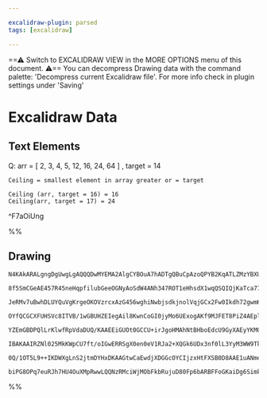 ```yaml
---

excalidraw-plugin: parsed
tags: [excalidraw]

---
```

==⚠  Switch to EXCALIDRAW VIEW in the MORE OPTIONS menu of this document. ⚠== You can decompress Drawing data with the command palette: 'Decompress current Excalidraw file'. For more info check in plugin settings under 'Saving'


# Excalidraw Data

## Text Elements
Q: arr = [ 2, 3, 4, 5, 12, 16, 24, 64 ] , target = 14

    Ceiling = smallest element in array greater or = target

    Ceiling (arr, target = 16) = 16
    Ceiling(arr, target = 17) = 24
 ^F7aOiUng

%%
## Drawing
```compressed-json
N4KAkARALgngDgUwgLgAQQQDwMYEMA2AlgCYBOuA7hADTgQBuCpAzoQPYB2KqATLZMzYBXUtiRoIACyhQ4zZAHoFAc0JRJQgEYA6bGwC2CgF7N6hbEcK4OCtptbErHALRY8RMpWdx8Q1TdIEfARcZgRmBShcZQUebQBGAGYEmjoghH0EDihmbgBtcDBQMBKIEm4IADEAdlwAeUIAVQ5lVJLIWEQKqCwoNtLMbmcAFh4AVm1q6p4eKYAORJ4ABkT4

8f5SmCGeAE457R45neHqpfilubGeeOGNyAoSdW4ANh347ROT1eHhsdX1wqQSQIQjKaTca77KYrOY8Z7xarPcZ/O4QazKYLcJao5hQUhsADWCAAwmx8GxSBUAMTxBC02n9SCaXDYAnKfFCDjEUnkykSPHWZhwXCBbKMiAAM0I+HwAGVYJiJIIPOLcfiiQB1R6SCE4vGEhDymCK9DK8qojlgjjhXJoeKotjC7BqLZ2pbYwEQdnCOAASWIttQeQAuqi

JeRMv7uBwhDLUYQuVgKrgeOKOVzrcxAzG456wghiNwbjsdkjnolVqjGCx2Fw0Ikdh72gwmKxOAA5ThiCFJaqNnijarx5gAEXSPULaAlBDCqM0wi5AFFgplstnY/hUUI4MRcBOi9UxtVEq8K6MG6iiBwCdGN5e2KyC9xp/hZ56epg+hIAIpoEWkVAAF4g14ahUESMDblQMYwLWWDnjAgcwOeYZUGDVAwKiUhlAQKAgNQG4AB0OGI1AyNQYkQSvZR8

OYfQCGCXFUHSVc8ITVB/1wGBUHZEIegAil8KwnCoGI0jyMo6UExogAKf9MJFET8PiZ4AEplOecSyMk6i5NIUgFOw3DlOqdTgIHYi00oAAVXoKl/Dj9PwvJQPAyCwJggi+AIhDeCglC0Iw1BhOM4CiJIjhyIoqjpNo+iZXCPCWKyNjIs47jeL3JhUEE4CQtEiKop02K9IM4LFNCnyzJ8rToqklpSsMpSwtM/CLK4MNOCgWVCCMcReAmd0eEWY5RjO

YZEmGBDPQlLrKlwfRpVdaDUQ/KAAEEiGUOt0GCCU+irJgoHMAhNtBHboEdcU9GyXAEyYKM0BzTdPQpUEEwIWzP3sv8nOAlzvIg1AoM8uCfMQ/zUPQprKvC2ripaOKGMS5iVxS1B2PSnjAiygSALyiqCvhmLEca8qjLwsK1I04n6uUMn8pM6r2vFXAhCgNgACVwl6/q8SEBBL3ugAJEEwS/AiDjGQoAF9wFDOhcDgOB5Sy7hig6YFMgqXdSBvDYGE

IBAKAAIRZNl025MkKWpCU7ft/oIGwERRSgX0en0eV1RJa2+XQGk6UDx3nf0lL3YyM3WW9Tkrd5bpyA4IURRS4OXbDj3KmlOUFX6iAzULA2Q9d8PPf1TVtV1QonbT7IS69g0jRNPOyXNKui/TjJOeEK0bSLQua7dj26idF0i3dfvQ9rjO5oWpbuBgtuB5Lyoup6vqITmCfi49r6Nq2i69oOxfJ8HjJVdIDb9LYChgVwSdUGereO/0RcuXWq+b5Ce+

0Q/1OT5L9++IKDWXgLnS2jtmDYHxDKAAGtwCaEwdjXDGGcOYCIjzxHtFXSB0D8AAE1uANmeAcEszwljDDmM8Y8wx4jHANkYNgBh1aenoAQAWRZtBDUWHMWWT8p6dwXMQTMgYIDgINuyEga9+rLHEaQSRPQ4Dz1kSQAAsmwYgCBX64E0MEe+L43ylAkbHG2aANaQBNmSb+2FmQyWuEOXgCJEKONQEsbQYxVLim5soWMIoKjWNwLYxI2JeBBMQqElx

biPG8OPq7euRJh7HU4OuXMpRwwLQQNzRMciWjMObFkbRujuD80Fp6bARBFFoGKaiDg6SimkAFg6dmV4+b1IQNE0odgABWCBsA5FlDUuAaiNFaJ0U+KcM4SmlBZMdRg1lGH4FyaUToucwjBF6bWa6QhcQGBAV0J6d5PTkkfHoiZYZ8Se3SOszgz5TmHNCBtdZsz5m3hlLLcAMt+CSmlOEdWcsZZAA
```
%%